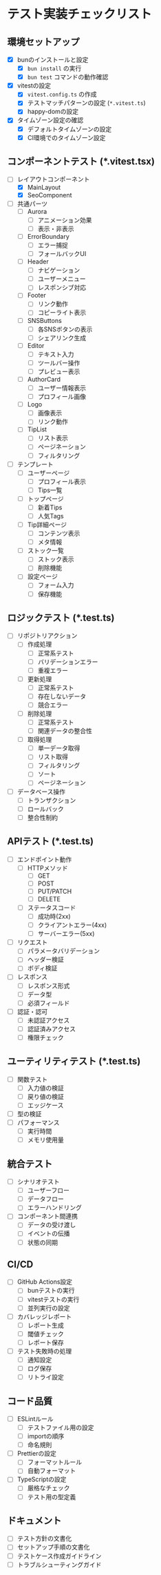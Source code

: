 # テスト実装チェックリスト

## 環境セットアップ
- [x] bunのインストールと設定
  - [x] `bun install` の実行
  - [x] `bun test` コマンドの動作確認
- [x] vitestの設定
  - [x] `vitest.config.ts` の作成
  - [x] テストマッチパターンの設定 (`*.vitest.ts`)
  - [x] happy-domの設定
- [x] タイムゾーン設定の確認
  - [x] デフォルトタイムゾーンの設定
  - [x] CI環境でのタイムゾーン設定

## コンポーネントテスト (*.vitest.tsx)
- [ ] レイアウトコンポーネント
  - [x] MainLayout
  - [x] SeoComponent
- [ ] 共通パーツ
  - [ ] Aurora
    - [ ] アニメーション効果
    - [ ] 表示・非表示
  - [ ] ErrorBoundary
    - [ ] エラー捕捉
    - [ ] フォールバックUI
  - [ ] Header
    - [ ] ナビゲーション
    - [ ] ユーザーメニュー
    - [ ] レスポンシブ対応
  - [ ] Footer
    - [ ] リンク動作
    - [ ] コピーライト表示
  - [ ] SNSButtons
    - [ ] 各SNSボタンの表示
    - [ ] シェアリンク生成
  - [ ] Editor
    - [ ] テキスト入力
    - [ ] ツールバー操作
    - [ ] プレビュー表示
  - [ ] AuthorCard
    - [ ] ユーザー情報表示
    - [ ] プロフィール画像
  - [ ] Logo
    - [ ] 画像表示
    - [ ] リンク動作
  - [ ] TipList
    - [ ] リスト表示
    - [ ] ページネーション
    - [ ] フィルタリング
- [ ] テンプレート
  - [ ] ユーザーページ
    - [ ] プロフィール表示
    - [ ] Tips一覧
  - [ ] トップページ
    - [ ] 新着Tips
    - [ ] 人気Tags
  - [ ] Tip詳細ページ
    - [ ] コンテンツ表示
    - [ ] メタ情報
  - [ ] ストック一覧
    - [ ] ストック表示
    - [ ] 削除機能
  - [ ] 設定ページ
    - [ ] フォーム入力
    - [ ] 保存機能

## ロジックテスト (*.test.ts)
- [ ] リポジトリアクション
  - [ ] 作成処理
    - [ ] 正常系テスト
    - [ ] バリデーションエラー
    - [ ] 重複エラー
  - [ ] 更新処理
    - [ ] 正常系テスト
    - [ ] 存在しないデータ
    - [ ] 競合エラー
  - [ ] 削除処理
    - [ ] 正常系テスト
    - [ ] 関連データの整合性
  - [ ] 取得処理
    - [ ] 単一データ取得
    - [ ] リスト取得
    - [ ] フィルタリング
    - [ ] ソート
    - [ ] ページネーション
- [ ] データベース操作
  - [ ] トランザクション
  - [ ] ロールバック
  - [ ] 整合性制約

## APIテスト (*.test.ts)
- [ ] エンドポイント動作
  - [ ] HTTPメソッド
    - [ ] GET
    - [ ] POST
    - [ ] PUT/PATCH
    - [ ] DELETE
  - [ ] ステータスコード
    - [ ] 成功時(2xx)
    - [ ] クライアントエラー(4xx)
    - [ ] サーバーエラー(5xx)
- [ ] リクエスト
  - [ ] パラメータバリデーション
  - [ ] ヘッダー検証
  - [ ] ボディ検証
- [ ] レスポンス
  - [ ] レスポンス形式
  - [ ] データ型
  - [ ] 必須フィールド
- [ ] 認証・認可
  - [ ] 未認証アクセス
  - [ ] 認証済みアクセス
  - [ ] 権限チェック

## ユーティリティテスト (*.test.ts)
- [ ] 関数テスト
  - [ ] 入力値の検証
  - [ ] 戻り値の検証
  - [ ] エッジケース
- [ ] 型の検証
- [ ] パフォーマンス
  - [ ] 実行時間
  - [ ] メモリ使用量

## 統合テスト
- [ ] シナリオテスト
  - [ ] ユーザーフロー
  - [ ] データフロー
  - [ ] エラーハンドリング
- [ ] コンポーネント間連携
  - [ ] データの受け渡し
  - [ ] イベントの伝播
  - [ ] 状態の同期

## CI/CD
- [ ] GitHub Actions設定
  - [ ] bunテストの実行
  - [ ] vitestテストの実行
  - [ ] 並列実行の設定
- [ ] カバレッジレポート
  - [ ] レポート生成
  - [ ] 閾値チェック
  - [ ] レポート保存
- [ ] テスト失敗時の処理
  - [ ] 通知設定
  - [ ] ログ保存
  - [ ] リトライ設定

## コード品質
- [ ] ESLintルール
  - [ ] テストファイル用の設定
  - [ ] importの順序
  - [ ] 命名規則
- [ ] Prettierの設定
  - [ ] フォーマットルール
  - [ ] 自動フォーマット
- [ ] TypeScriptの設定
  - [ ] 厳格なチェック
  - [ ] テスト用の型定義

## ドキュメント
- [ ] テスト方針の文書化
- [ ] セットアップ手順の文書化
- [ ] テストケース作成ガイドライン
- [ ] トラブルシューティングガイド
